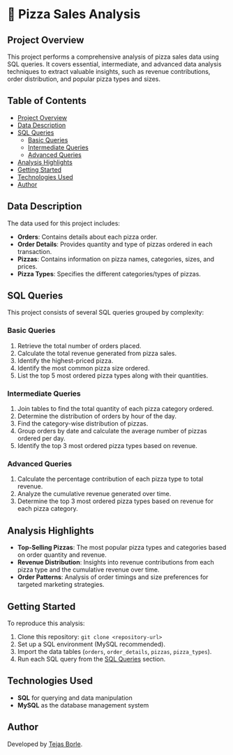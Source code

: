 <h1>🍕 Pizza Sales Analysis</h1>

<h2>Project Overview</h2>
<p>
    This project performs a comprehensive analysis of pizza sales data using SQL queries. It covers essential, intermediate, and advanced data analysis techniques to extract valuable insights, such as revenue contributions, order distribution, and popular pizza types and sizes.
</p>

<h2>Table of Contents</h2>
<ul>
    <li><a href="#project-overview">Project Overview</a></li>
    <li><a href="#data-description">Data Description</a></li>
    <li><a href="#sql-queries">SQL Queries</a>
        <ul>
            <li><a href="#basic-queries">Basic Queries</a></li>
            <li><a href="#intermediate-queries">Intermediate Queries</a></li>
            <li><a href="#advanced-queries">Advanced Queries</a></li>
        </ul>
    </li>
    <li><a href="#analysis-highlights">Analysis Highlights</a></li>
    <li><a href="#getting-started">Getting Started</a></li>
    <li><a href="#technologies-used">Technologies Used</a></li>
    <li><a href="#author">Author</a></li>
</ul>

<h2 id="data-description">Data Description</h2>
<p>
    The data used for this project includes:
</p>
<ul>
    <li><strong>Orders</strong>: Contains details about each pizza order.</li>
    <li><strong>Order Details</strong>: Provides quantity and type of pizzas ordered in each transaction.</li>
    <li><strong>Pizzas</strong>: Contains information on pizza names, categories, sizes, and prices.</li>
    <li><strong>Pizza Types</strong>: Specifies the different categories/types of pizzas.</li>
</ul>

<h2 id="sql-queries">SQL Queries</h2>
<p>This project consists of several SQL queries grouped by complexity:</p>

<h3 id="basic-queries">Basic Queries</h3>
<ol>
    <li>Retrieve the total number of orders placed.</li>
    <li>Calculate the total revenue generated from pizza sales.</li>
    <li>Identify the highest-priced pizza.</li>
    <li>Identify the most common pizza size ordered.</li>
    <li>List the top 5 most ordered pizza types along with their quantities.</li>
</ol>

<h3 id="intermediate-queries">Intermediate Queries</h3>
<ol>
    <li>Join tables to find the total quantity of each pizza category ordered.</li>
    <li>Determine the distribution of orders by hour of the day.</li>
    <li>Find the category-wise distribution of pizzas.</li>
    <li>Group orders by date and calculate the average number of pizzas ordered per day.</li>
    <li>Identify the top 3 most ordered pizza types based on revenue.</li>
</ol>

<h3 id="advanced-queries">Advanced Queries</h3>
<ol>
    <li>Calculate the percentage contribution of each pizza type to total revenue.</li>
    <li>Analyze the cumulative revenue generated over time.</li>
    <li>Determine the top 3 most ordered pizza types based on revenue for each pizza category.</li>
</ol>

<h2 id="analysis-highlights">Analysis Highlights</h2>
<ul>
    <li><strong>Top-Selling Pizzas</strong>: The most popular pizza types and categories based on order quantity and revenue.</li>
    <li><strong>Revenue Distribution</strong>: Insights into revenue contributions from each pizza type and the cumulative revenue over time.</li>
    <li><strong>Order Patterns</strong>: Analysis of order timings and size preferences for targeted marketing strategies.</li>
</ul>

<h2 id="getting-started">Getting Started</h2>
<p>
    To reproduce this analysis:
</p>
<ol>
    <li>Clone this repository: <code>git clone &lt;repository-url&gt;</code></li>
    <li>Set up a SQL environment (MySQL recommended).</li>
    <li>Import the data tables (<code>orders</code>, <code>order_details</code>, <code>pizzas</code>, <code>pizza_types</code>).</li>
    <li>Run each SQL query from the <a href="#sql-queries">SQL Queries</a> section.</li>
</ol>

<h2 id="technologies-used">Technologies Used</h2>
<ul>
    <li><strong>SQL</strong> for querying and data manipulation</li>
    <li><strong>MySQL</strong> as the database management system</li>
</ul>

<h2 id="author">Author</h2>
<p>Developed by <a href="your-github-profile-url">Tejas Borle</a>.</p>
